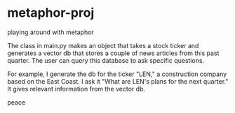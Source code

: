 # metaphor-proj

playing around with metaphor

The class in main.py makes an object that takes a stock ticker and generates a vector db that stores a couple of news articles from this past quarter. The user can query this database to ask specific questions.

For example,
I generate the db for the ticker "LEN," a construction company based on the East Coast. I ask it "What are LEN's plans for the next quarter." It gives relevant information from the vector db.

peace
